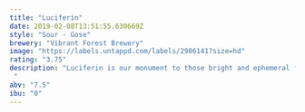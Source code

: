 ```yaml
---
title: "Luciferin"
date: 2019-02-08T13:51:55.630669Z
style: "Sour - Gose"
brewery: "Vibrant Forest Brewery"
image: "https://labels.untappd.com/labels/2906141?size=hd"
rating: "3.75"
description: "Luciferin is our monument to those bright and ephemeral flashes that light the deep. The aroma blends chocolate with tart lime; it's heavy, and oozes up the glass. On the tongue is an immediate assault of juiced lime which coalesces around the tart and salty gose broth. Our darkened base lends a whisper more of chocolate, before the experience sinks back to the depths. "
abv: "7.5"
ibu: "0"
---
```

